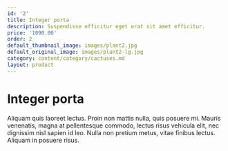 ```yaml
---
id: '2'
title: Integer porta
description: Suspendisse efficitur eget erat sit amet efficitur.
price: '1090.00'
order: 2
default_thumbnail_image: images/plant2.jpg
default_original_image: images/plant2-lg.jpg
category: content/category/cactuses.md
layout: product
---
```


# Integer porta

Aliquam quis laoreet lectus. Proin non mattis nulla, quis posuere mi. Mauris venenatis, magna at pellentesque commodo, lectus risus vehicula elit, nec dignissim nisl sapien id leo. Nulla non pretium metus, vitae finibus lectus. Aliquam in posuere risus.